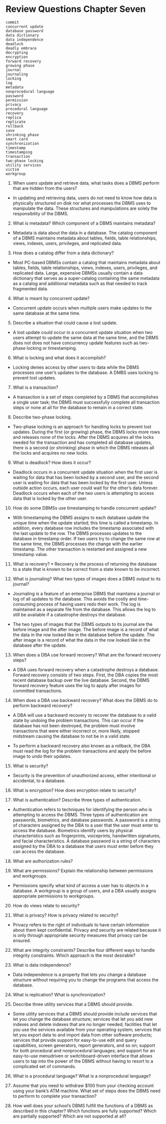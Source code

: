 # Review Questions Chapter Seven
```
commit
concurrent update
database password
data dictionary
data independence
deadlock
deadly embrace
decrypting
encryption
forward recovery
growing phase
journal
journaling
locking
log
metadata
nonprocedural language
password
permission
privacy
procedural language
recovery
replica
replicate
rollback
save
shrinking phase
smart card
synchronization
timestamp
timestamping
transaction
two-phase locking
utility services
victim
workgroup
```

1. When users update and retrieve data, what tasks does a DBMS perform that are hidden from the users?

-	In updating and retrieving data, users do not need to know how data is physically structured on disk nor what processes the DBMS uses to manipulate the data. These structures and manipulations are solely the responsibility of the DBMS.

2. What is metadata? Which component of a DBMS maintains metadata?

- Metadata is data about the data in a database. The catalog component of a DBMS maintains metadata about tables, fields, table relationships, views, indexes, users, privileges, and replicated data.

3. How does a catalog differ from a data dictionary?

- Most PC-based DBMSs contain a catalog that maintains metadata about tables, fields, table relationships, views, indexes, users, privileges, and replicated data. Large, expensive DBMSs usually contain a data dictionary that serves as a super-catalog containing the same metadata as a catalog and additional metadata such as that needed to track fragmented data.

4. What is meant by concurrent update?

-	Concurrent update occurs when multiple users make updates to the same database at the same time.

5. Describe a situation that could cause a lost update.

- A lost update could occur in a concurrent update situation when two users attempt to update the same data at the same time, and the DBMS does not does not have concurrency update features such as two-phase locking or timestamping.

6. What is locking and what does it accomplish?

- Locking denies access by other users to data while the DBMS processes one user’s updates to the database. A DMBS uses locking to prevent lost updates.

7. What is a transaction?

- A transaction is a set of steps completed by a DBMS that accomplishes a single user task; the DBMS must successfully complete all transaction steps or none at all for the database to remain in a correct state.

8. Describe two-phase locking.

- Two-phase locking is an approach for handling locks to prevent lost updates. During the first (or growing) phase, the DBMS locks more rows and releases none of the locks. After the DBMS acquires all the locks needed for the transaction and has completed all database updates, there is a second (or shrinking) phase in which the DBMS releases all the locks and acquires no new locks.

9. What is deadlock? How does it occur?

- Deadlock occurs in a concurrent update situation when the first user is waiting for data that has been locked by a second user, and the second user is waiting for data that has been locked by the first user. Unless outside action occurs, each user could wait for the other’s data forever. Deadlock occurs when each of the two users is attempting to access data that is locked by the other user.

10. How do some DBMSs use timestamping to handle concurrent update?

- With timestamping the DBMS assigns to each database update the unique time when the update started; this time is called a timestamp. In addition, every database row includes the timestamp associated with the last update to the row. The DBMS processes updates to the database in timestamp order. If two users try to change the same row at the same time, the DBMS processes the change with the earlier timestamp. The other transaction is restarted and assigned a new timestamp value.

11. What is recovery?
•	Recovery is the process of returning the database to a state that is known to be correct from a state known to be incorrect.

12. What is journaling? What two types of images does a DBMS output to its journal?

- Journaling is a feature of an enterprise DBMS that maintains a journal or log of all updates to the database. This avoids the costly and time-consuming process of having users redo their work. The log is maintained as a separate file from the database. This allows the log to still be available if a catastrophe destroys the database.

-	The two types of images that the DBMS outputs to its journal are the before image and the after image. The before image is a record of what the data in the row looked like in the database before the update. The after image is a record of what the data in the row looked like in the database after the update.

13. When does a DBA use forward recovery? What are the forward recovery steps?

- A DBA uses forward recovery when a catastrophe
destroys a database. Forward recovery consists of two steps. First, the DBA copies the most recent database backup over the live database. Second, the DBMS forward recovery feature uses the log to apply after images for committed transactions.

14. When does a DBA use backward recovery? What does the DBMS do to perform backward recovery?

-	A DBA will use a backward recovery to recover the database to a valid state by undoing the problem transactions. This can occur if the database has not been destroyed, the problem must involve transactions that were either incorrect or, more likely, stopped midstream causing the database to not be in a valid state.

-	To perform a backward recovery also known as a rollback, the DBA must read the log for the problem transactions and apply the before image to undo their updates.

15. What is security?

-	Security is the prevention of unauthorized access, either intentional or accidental, to a database.

16. What is encryption? How does encryption relate to security?

17. What is authentication? Describe three types of authentication.

-	Authentication refers to techniques for identifying the person who is attempting to access the DBMS. Three types of authentication are passwords, biometrics, and database passwords. A password is a string of characters assigned by the DBA to a user that the user must enter to access the database. Biometrics identify users by physical characteristics such as fingerprints, voiceprints, handwritten signatures, and facial characteristics. A database password is a string of characters assigned by the DBA to a database that users must enter before they can access the database.

18. What are authorization rules?

19. What are permissions? Explain the relationship between permissions and workgroups.
-	Permissions specify what kind of access a user has to objects in a database. A workgroup is a group of users, and a DBA usually assigns appropriate permissions to workgroups.

20. How do views relate to security?

21. What is privacy? How is privacy related to security?

-	Privacy refers to the right of individuals to have certain information about them kept confidential. Privacy and security are related because it is only through appropriate security measures that privacy can be ensured.

22. What are integrity constraints? Describe four different ways to handle integrity constraints. Which approach is the most desirable?

23. What is data independence?

-	Data independence is a property that lets you change a database structure without requiring you to change the programs that access the database.

24. What is replication? What is synchronization?

25. Describe three utility services that a DBMS should provide.

-	Some utility services that a DBMS should provide include services that let you change the database structure; services that let you add new indexes and delete indexes that are no longer needed; facilities that let you use the services available from your operating system; services that let you export data to and import data from other software products; services that provide support for easy-to-use edit and query capabilities, screen generators, report generators, and so on; support for both procedural and nonprocedural languages; and support for an easy-to-use menudriven or switchboard-driven interface that allows users to tap into the power of the DBMS without having to resort to a complicated set of commands.

26. What is a procedural language? What is a nonprocedural language?

27. Assume that you need to withdraw $100 from your checking account using your bank’s ATM machine. What set of steps does the DBMS need to perform to complete your transaction?

28. How well does your school’s DBMS fulfill the functions of a DBMS as described in this chapter? Which functions are fully supported? Which are partially supported? Which are not supported at all?
